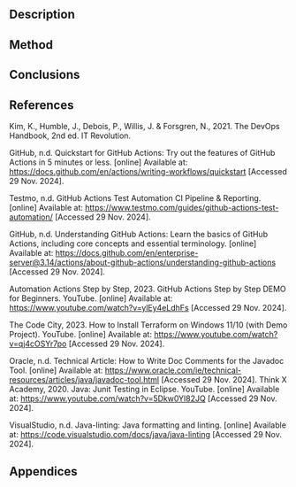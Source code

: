 ## Description
## Method
## Conclusions
## References
Kim, K., Humble, J., Debois, P., Willis, J. & Forsgren, N., 2021. The DevOps Handbook, 2nd ed. IT Revolution.

GitHub, n.d. Quickstart for GitHub Actions: Try out the features of GitHub Actions in 5 minutes or less. [online] Available at: https://docs.github.com/en/actions/writing-workflows/quickstart [Accessed 29 Nov. 2024].

Testmo, n.d. GitHub Actions Test Automation CI Pipeline & Reporting. [online] Available at: https://www.testmo.com/guides/github-actions-test-automation/ 
[Accessed 29 Nov. 2024].

GitHub, n.d. Understanding GitHub Actions: Learn the basics of GitHub Actions, including core concepts and essential terminology. [online] Available at: https://docs.github.com/en/enterprise-server@3.14/actions/about-github-actions/understanding-github-actions 
[Accessed 29 Nov. 2024].

Automation Actions Step by Step, 2023. GitHub Actions Step by Step DEMO for Beginners. YouTube. [online] Available at: https://www.youtube.com/watch?v=ylEy4eLdhFs
[Accessed 29 Nov. 2024].

The Code City, 2023. How to Install Terraform on Windows 11/10 (with Demo Project). YouTube. [online] Available at: https://www.youtube.com/watch?v=qj4cOSYr7po
[Accessed 29 Nov. 2024].

Oracle, n.d. Technical Article: How to Write Doc Comments for the Javadoc Tool. [online] Available at: https://www.oracle.com/ie/technical-resources/articles/java/javadoc-tool.html [Accessed 29 Nov. 2024].
Think X Academy, 2020. Java: Junit Testing in Eclipse. YouTube. [online] Available at: https://www.youtube.com/watch?v=5Dkw0Yl82JQ
[Accessed 29 Nov. 2024].


VisualStudio, n.d. Java-linting: Java formatting and linting. [online] Available at: https://code.visualstudio.com/docs/java/java-linting
[Accessed 29 Nov. 2024].

## Appendices
